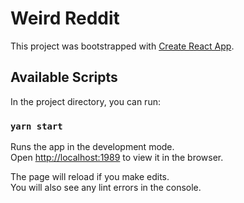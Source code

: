 # Weird Reddit

This project was bootstrapped with [Create React App](https://github.com/facebook/create-react-app).

## Available Scripts

In the project directory, you can run:

### `yarn start`

Runs the app in the development mode.<br />
Open [http://localhost:1989](http://localhost:1989) to view it in the browser.

The page will reload if you make edits.<br />
You will also see any lint errors in the console.
